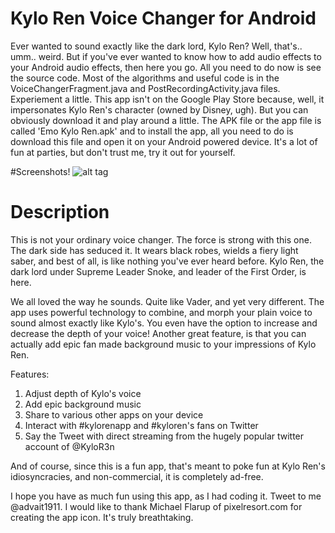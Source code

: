 # Kylo Ren Voice Changer for Android
Ever wanted to sound exactly like the dark lord, Kylo Ren? Well, that's.. umm.. weird. But if you've ever wanted to know how to add audio
effects to your Android audio effects, then here you go. All you need to do now is see the source code. Most of the algorithms and useful code is in the VoiceChangerFragment.java and PostRecordingActivity.java files. Experiement a little. This app isn't on the Google Play Store because, well, it impersonates Kylo Ren's character (owned by Disney, ugh). But you can obviously download it and play around a little. The APK file or the app file is called 'Emo Kylo Ren.apk' and to install the app, all you need to do is download this file and open it on your Android powered device. It's a lot of fun at parties, but don't trust me, try it out for yourself.

#Screenshots!
![alt tag](https://raw.github.com/advaitsaravade/Kylo-Ren-Voice-Changer/master/screenshots.jpg)

# Description

This is not your ordinary voice changer. The force is strong with this one. The dark side has seduced it. It wears black robes, wields a fiery light saber, and best of all, is like nothing you've ever heard before. Kylo Ren, the dark lord under Supreme Leader Snoke, and leader of the First Order, is here.

We all loved the way he sounds. Quite like Vader, and yet very different. The app uses powerful technology to combine, and morph your plain voice to sound almost exactly like Kylo's. You even have the option to increase and decrease the depth of your voice! Another great feature, is that you can actually add epic fan made background music to your impressions of Kylo Ren.

Features:

1. Adjust depth of Kylo's voice
2. Add epic background music
3. Share to various other apps on your device
4. Interact with #kylorenapp and #kyloren's fans on Twitter
5. Say the Tweet with direct streaming from the hugely popular twitter account of @KyloR3n

And of course, since this is a fun app, that's meant to poke fun at Kylo Ren's idiosyncracies, and non-commercial, it is completely ad-free.

I hope you have as much fun using this app, as I had coding it. Tweet to me @advait1911.
I would like to thank Michael Flarup of pixelresort.com for creating the app icon. It's truly breathtaking.
